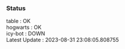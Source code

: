 ### Status


table : OK  
hogwarts : OK  
icy-bot : DOWN  
Latest Update : 2023-08-31 23:08:05.808755
